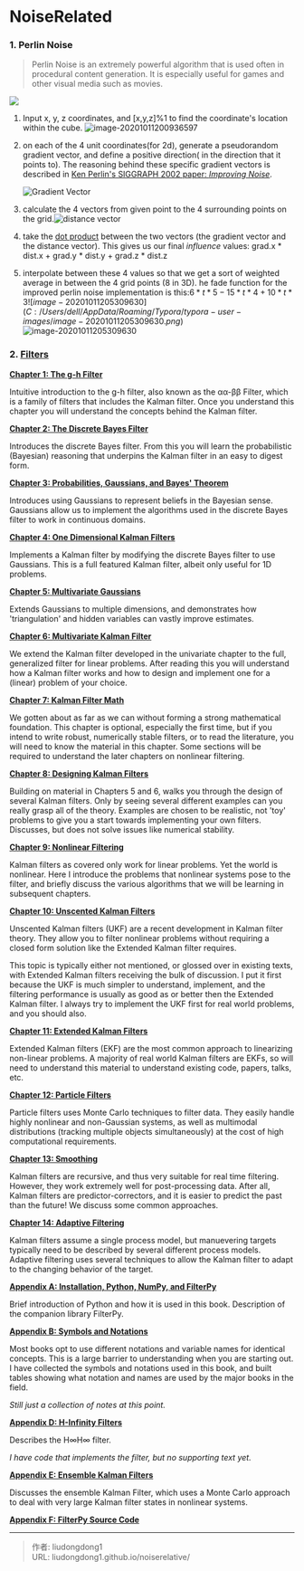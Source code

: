 # NoiseRelated


### 1. Perlin Noise

> Perlin Noise is an extremely powerful algorithm that is used often in procedural content generation. It is especially useful for games and other visual media such as movies.

![](https://gitee.com/github-25970295/blogImage/raw/master/img/image-20201011200726085.png)

1. Input x, y, z coordinates, and [x,y,z]%1 to find the coordinate's location within the cube.                                                             ![image-20201011200936597](https://gitee.com/github-25970295/blogImage/raw/master/img/image-20201011200936597.png)

2. on each of the 4 unit coordinates(for 2d), generate a pseudorandom gradient vector, and define a positive direction( in the direction that it points to). The reasoning behind these specific gradient vectors is described in [Ken Perlin's SIGGRAPH 2002 paper: *Improving Noise*](http://mrl.nyu.edu/~perlin/paper445.pdf).

   ![Gradient Vector](https://gitee.com/github-25970295/blogImage/raw/master/img/image-20201011201315531.png)

3. calculate the 4 vectors from given point to the 4 surrounding points on the grid.![distance vector](https://gitee.com/github-25970295/blogImage/raw/master/img/image-20201011202243159.png)

4. take the [dot product](http://en.wikipedia.org/wiki/Dot_product) between the two vectors (the gradient vector and the distance vector). This gives us our final *influence* values: grad.x * dist.x + grad.y * dist.y + grad.z * dist.z

5.  interpolate between these 4 values so that we get a sort of weighted average in between the 4 grid points (8 in 3D). he fade function for the improved perlin noise implementation is this:$6*t*5-15*t*4+10*t*3![image-20201011205309630](C:/Users/dell/AppData/Roaming/Typora/typora-user-images/image-20201011205309630.png)$![image-20201011205309630](https://gitee.com/github-25970295/blogImage/raw/master/img/image-20201011205309630.png)

###    2. [Filters](https://nbviewer.jupyter.org/github/rlabbe/Kalman-and-Bayesian-Filters-in-Python/blob/master/table_of_contents.ipynb)

[**Chapter 1: The g-h Filter**](https://nbviewer.jupyter.org/github/rlabbe/Kalman-and-Bayesian-Filters-in-Python/blob/master/01-g-h-filter.ipynb)

Intuitive introduction to the g-h filter, also known as the αα-ββ Filter, which is a family of filters that includes the Kalman filter. Once you understand this chapter you will understand the concepts behind the Kalman filter.

[**Chapter 2: The Discrete Bayes Filter**](https://nbviewer.jupyter.org/github/rlabbe/Kalman-and-Bayesian-Filters-in-Python/blob/master/02-Discrete-Bayes.ipynb)

Introduces the discrete Bayes filter. From this you will learn the probabilistic (Bayesian) reasoning that underpins the Kalman filter in an easy to digest form.

[**Chapter 3: Probabilities, Gaussians, and Bayes' Theorem**](https://nbviewer.jupyter.org/github/rlabbe/Kalman-and-Bayesian-Filters-in-Python/blob/master/03-Gaussians.ipynb)

Introduces using Gaussians to represent beliefs in the Bayesian sense. Gaussians allow us to implement the algorithms used in the discrete Bayes filter to work in continuous domains.

[**Chapter 4: One Dimensional Kalman Filters**](https://nbviewer.jupyter.org/github/rlabbe/Kalman-and-Bayesian-Filters-in-Python/blob/master/04-One-Dimensional-Kalman-Filters.ipynb)

Implements a Kalman filter by modifying the discrete Bayes filter to use Gaussians. This is a full featured Kalman filter, albeit only useful for 1D problems.

[**Chapter 5: Multivariate Gaussians**](https://nbviewer.jupyter.org/github/rlabbe/Kalman-and-Bayesian-Filters-in-Python/blob/master/05-Multivariate-Gaussians.ipynb)

Extends Gaussians to multiple dimensions, and demonstrates how 'triangulation' and hidden variables can vastly improve estimates.

[**Chapter 6: Multivariate Kalman Filter**](https://nbviewer.jupyter.org/github/rlabbe/Kalman-and-Bayesian-Filters-in-Python/blob/master/06-Multivariate-Kalman-Filters.ipynb)

We extend the Kalman filter developed in the univariate chapter to the full, generalized filter for linear problems. After reading this you will understand how a Kalman filter works and how to design and implement one for a (linear) problem of your choice.

[**Chapter 7: Kalman Filter Math**](https://nbviewer.jupyter.org/github/rlabbe/Kalman-and-Bayesian-Filters-in-Python/blob/master/07-Kalman-Filter-Math.ipynb)

We gotten about as far as we can without forming a strong mathematical foundation. This chapter is optional, especially the first time, but if you intend to write robust, numerically stable filters, or to read the literature, you will need to know the material in this chapter. Some sections will be required to understand the later chapters on nonlinear filtering.

[**Chapter 8: Designing Kalman Filters**](https://nbviewer.jupyter.org/github/rlabbe/Kalman-and-Bayesian-Filters-in-Python/blob/master/08-Designing-Kalman-Filters.ipynb)

Building on material in Chapters 5 and 6, walks you through the design of several Kalman filters. Only by seeing several different examples can you really grasp all of the theory. Examples are chosen to be realistic, not 'toy' problems to give you a start towards implementing your own filters. Discusses, but does not solve issues like numerical stability.

[**Chapter 9: Nonlinear Filtering**](https://nbviewer.jupyter.org/github/rlabbe/Kalman-and-Bayesian-Filters-in-Python/blob/master/09-Nonlinear-Filtering.ipynb)

Kalman filters as covered only work for linear problems. Yet the world is nonlinear. Here I introduce the problems that nonlinear systems pose to the filter, and briefly discuss the various algorithms that we will be learning in subsequent chapters.

[**Chapter 10: Unscented Kalman Filters**](https://nbviewer.jupyter.org/github/rlabbe/Kalman-and-Bayesian-Filters-in-Python/blob/master/10-Unscented-Kalman-Filter.ipynb)

Unscented Kalman filters (UKF) are a recent development in Kalman filter theory. They allow you to filter nonlinear problems without requiring a closed form solution like the Extended Kalman filter requires.

This topic is typically either not mentioned, or glossed over in existing texts, with Extended Kalman filters receiving the bulk of discussion. I put it first because the UKF is much simpler to understand, implement, and the filtering performance is usually as good as or better then the Extended Kalman filter. I always try to implement the UKF first for real world problems, and you should also.

[**Chapter 11: Extended Kalman Filters**](https://nbviewer.jupyter.org/github/rlabbe/Kalman-and-Bayesian-Filters-in-Python/blob/master/11-Extended-Kalman-Filters.ipynb)

Extended Kalman filters (EKF) are the most common approach to linearizing non-linear problems. A majority of real world Kalman filters are EKFs, so will need to understand this material to understand existing code, papers, talks, etc.

[**Chapter 12: Particle Filters**](https://nbviewer.jupyter.org/github/rlabbe/Kalman-and-Bayesian-Filters-in-Python/blob/master/12-Particle-Filters.ipynb)

Particle filters uses Monte Carlo techniques to filter data. They easily handle highly nonlinear and non-Gaussian systems, as well as multimodal distributions (tracking multiple objects simultaneously) at the cost of high computational requirements.

[**Chapter 13: Smoothing**](https://nbviewer.jupyter.org/github/rlabbe/Kalman-and-Bayesian-Filters-in-Python/blob/master/13-Smoothing.ipynb)

Kalman filters are recursive, and thus very suitable for real time filtering. However, they work extremely well for post-processing data. After all, Kalman filters are predictor-correctors, and it is easier to predict the past than the future! We discuss some common approaches.

[**Chapter 14: Adaptive Filtering**](https://nbviewer.jupyter.org/github/rlabbe/Kalman-and-Bayesian-Filters-in-Python/blob/master/14-Adaptive-Filtering.ipynb)

Kalman filters assume a single process model, but manuevering targets typically need to be described by several different process models. Adaptive filtering uses several techniques to allow the Kalman filter to adapt to the changing behavior of the target.

[**Appendix A: Installation, Python, NumPy, and FilterPy**](https://nbviewer.jupyter.org/github/rlabbe/Kalman-and-Bayesian-Filters-in-Python/blob/master/Appendix-A-Installation.ipynb)

Brief introduction of Python and how it is used in this book. Description of the companion library FilterPy.

[**Appendix B: Symbols and Notations**](https://nbviewer.jupyter.org/github/rlabbe/Kalman-and-Bayesian-Filters-in-Python/blob/master/Appendix-B-Symbols-and-Notations.ipynb)

Most books opt to use different notations and variable names for identical concepts. This is a large barrier to understanding when you are starting out. I have collected the symbols and notations used in this book, and built tables showing what notation and names are used by the major books in the field.

*Still just a collection of notes at this point.*

[**Appendix D: H-Infinity Filters**](https://nbviewer.jupyter.org/github/rlabbe/Kalman-and-Bayesian-Filters-in-Python/blob/master/Appendix-D-HInfinity-Filters.ipynb)

Describes the H∞H∞ filter.

*I have code that implements the filter, but no supporting text yet.*

[**Appendix E: Ensemble Kalman Filters**](https://nbviewer.jupyter.org/github/rlabbe/Kalman-and-Bayesian-Filters-in-Python/blob/master/Appendix-E-Ensemble-Kalman-Filters.ipynb)

Discusses the ensemble Kalman Filter, which uses a Monte Carlo approach to deal with very large Kalman filter states in nonlinear systems.

[**Appendix F: FilterPy Source Code**](https://nbviewer.jupyter.org/github/rlabbe/Kalman-and-Bayesian-Filters-in-Python/blob/master/Appendix-F-Filterpy-Code.ipynb)


---

> 作者: liudongdong1  
> URL: liudongdong1.github.io/noiserelative/  

